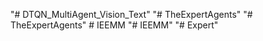 "# DTQN_MultiAgent_Vision_Text" 
"# TheExpertAgents" 
"# TheExpertAgents" 
#   I E E M M  
 "# IEEMM" 
"# Expert" 
